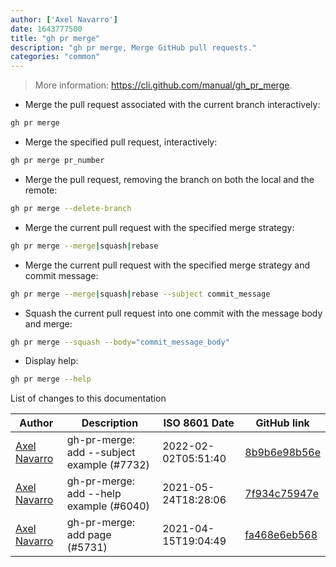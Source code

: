```yaml
---
author: ['Axel Navarro']
date: 1643777500
title: "gh pr merge"
description: "gh pr merge, Merge GitHub pull requests."
categories: "common"
---
```

> More information: <https://cli.github.com/manual/gh_pr_merge>.

- Merge the pull request associated with the current branch interactively:

```bash
gh pr merge
```

- Merge the specified pull request, interactively:

```bash
gh pr merge pr_number
```

- Merge the pull request, removing the branch on both the local and the remote:

```bash
gh pr merge --delete-branch
```

- Merge the current pull request with the specified merge strategy:

```bash
gh pr merge --merge|squash|rebase
```

- Merge the current pull request with the specified merge strategy and commit message:

```bash
gh pr merge --merge|squash|rebase --subject commit_message
```

- Squash the current pull request into one commit with the message body and merge:

```bash
gh pr merge --squash --body="commit_message_body"
```

- Display help:

```bash
gh pr merge --help
```
List of changes to this documentation


Author | Description | ISO 8601 Date | GitHub link
------|-----|-----|-----
[Axel Navarro](mailto:navarroaxel@gmail.com) | gh-pr-merge: add --subject example (#7732) | 2022-02-02T05:51:40 | [8b9b6e98b56e](https://github.com/tldr-pages/tldr/commit/8b9b6e98b56eace63cfaa5def2e7aeccfc396ed6)
[Axel Navarro](mailto:navarroaxel@gmail.com) | gh-pr-merge: add --help example (#6040) | 2021-05-24T18:28:06 | [7f934c75947e](https://github.com/tldr-pages/tldr/commit/7f934c75947ef704ada23acb5e05cb0d7dff3603)
[Axel Navarro](mailto:navarroaxel@gmail.com) | gh-pr-merge: add page (#5731) | 2021-04-15T19:04:49 | [fa468e6eb568](https://github.com/tldr-pages/tldr/commit/fa468e6eb568b02ed41b48049488ee277389b5af)

